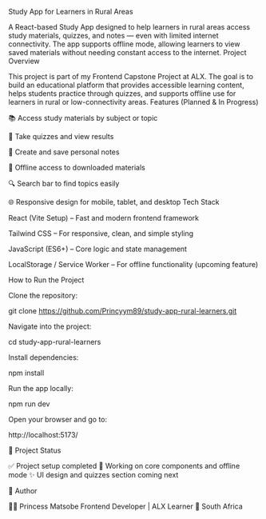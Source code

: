 Study App for Learners in Rural Areas

A React-based Study App designed to help learners in rural areas access study materials, quizzes, and notes — even with limited internet connectivity.
The app supports offline mode, allowing learners to view saved materials without needing constant access to the internet.
Project Overview

This project is part of my Frontend Capstone Project at ALX.
The goal is to build an educational platform that provides accessible learning content, helps students practice through quizzes, and supports offline use for learners in rural or low-connectivity areas.
Features (Planned & In Progress)

📚 Access study materials by subject or topic

🧠 Take quizzes and view results

📝 Create and save personal notes

💾 Offline access to downloaded materials

🔍 Search bar to find topics easily

🌐 Responsive design for mobile, tablet, and desktop
Tech Stack

React (Vite Setup) – Fast and modern frontend framework

Tailwind CSS – For responsive, clean, and simple styling

JavaScript (ES6+) – Core logic and state management

LocalStorage / Service Worker – For offline functionality (upcoming feature)

How to Run the Project

Clone the repository:

git clone https://github.com/Princyym89/study-app-rural-learners.git

Navigate into the project:

cd study-app-rural-learners


Install dependencies:

npm install


Run the app locally:

npm run dev


Open your browser and go to:

http://localhost:5173/

📅 Project Status

✅ Project setup completed
🚧 Working on core components and offline mode
✨ UI design and quizzes section coming next

🧾 Author

👩‍💻 Princess Matsobe
Frontend Developer | ALX Learner
📍 South Africa